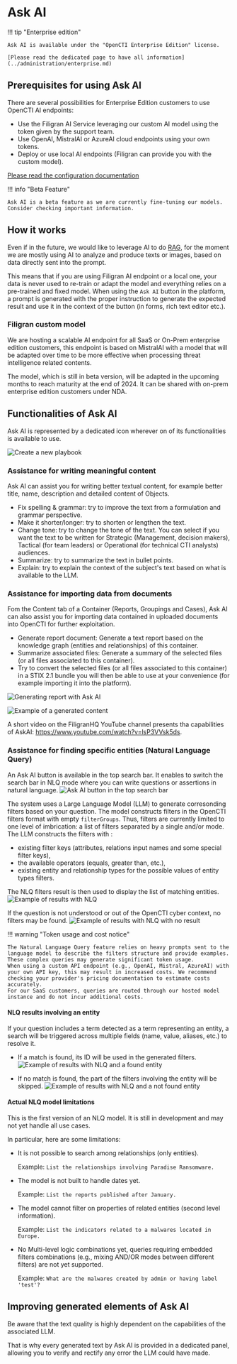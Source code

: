 # Ask AI

!!! tip "Enterprise edition"

    Ask AI is available under the "OpenCTI Enterprise Edition" license.

    [Please read the dedicated page to have all information](../administration/enterprise.md)
    

## Prerequisites for using Ask AI

There are several possibilities for Enterprise Edition customers to use OpenCTI AI endpoints:

- Use the Filigran AI Service leveraging our custom AI model using the token given by the support team.
- Use OpenAI, MistralAI or AzureAI cloud endpoints using your own tokens.
- Deploy or use local AI endpoints (Filigran can provide you with the custom model).

[Please read the configuration documentation](../deployment/configuration.md)

!!! info "Beta Feature"
    
    Ask AI is a beta feature as we are currently fine-tuning our models. Consider checking important information.

## How it works

Even if in the future, we would like to leverage AI to do [RAG](https://blogs.nvidia.com/blog/what-is-retrieval-augmented-generation/), for the moment we are mostly using AI to analyze and produce texts or images, based on data directly sent into the prompt.

This means that if you are using Filigran AI endpoint or a local one, your data is never used to re-train or adapt the model and everything relies on a pre-trained and fixed model. When using the `Ask AI` button in the platform, a prompt is generated with the proper instruction to generate the expected result and use it in the context of the button (in forms, rich text editor etc.).

### Filigran custom model

We are hosting a scalable AI endpoint for all SaaS or On-Prem enterprise edition customers, this endpoint is based on MistralAI with a model that will be adapted over time to be more effective when processing threat intelligence related contents.

The model, which is still in beta version, will be adapted in the upcoming months to reach maturity at the end of 2024. It can be shared with on-prem enterprise edition customers under NDA.

## Functionalities of Ask AI

Ask AI is represented by a dedicated icon wherever on of its functionalities is available to use.

![Create a new playbook](assets/askai_icon.png)

### Assistance for writing meaningful content 

Ask AI can assist you for writing better textual content, for example better title, name, description and detailed content of Objects.

- Fix spelling & grammar: try to improve the text from a formulation and grammar perspective.  
- Make it shorter/longer: try to shorten or lengthen the text.
- Change tone: try to change the tone of the text. You can select if you want the text to be written for Strategic (Management, decision makers), Tactical (for team leaders) or Operational (for technical CTI analysts) audiences.
- Summarize: try to summarize the text in bullet points.
- Explain: try to explain the context of the subject's text based on what is available to the LLM.

### Assistance for importing data from documents

Fom the Content tab of a Container (Reports, Groupings and Cases), Ask AI can also assist you for importing data contained in uploaded documents into OpenCTI for further exploitation.

- Generate report document: Generate a text report based on the knowledge graph (entities and relationships) of this container.
- Summarize associated files: Generate a summary of the selected files (or all files associated to this container).
- Try to convert the selected files (or all files associated to this container) in a STIX 2.1 bundle you will then be able to use at your convenience (for example importing it into the platform).

![Generating report with Ask AI](assets/askai_generatereport.png)

![Example of a generated content](assets/askai_generatedcontent.png)

A short video on the FiligranHQ YouTube channel presents tha capabilities of AskAI: https://www.youtube.com/watch?v=lsP3VVsk5ds.

### Assistance for finding specific entities (Natural Language Query)

An Ask AI button is available in the top search bar. It enables to switch the search bar in NLQ mode where you can write questions or assertions in natural language.
![Ask AI button in the top search bar](assets/nlq-button.png)

The system uses a Large Language Model (LLM) to generate corresonding filters based on your question. The model constructs filters in the OpenCTI filters format with empty ``filterGroups``. Thus, filters are currently limited to one level of imbrication: a list of filters separated by a single and/or mode.
The LLM constructs the filters with :
- existing filter keys (attributes, relations input names and some special filter keys),
- the available operators (equals, greater than, etc.),
- existing entity and relationship types for the possible values of entity types filters.

The NLQ filters result is then used to display the list of matching entities.
![Example of results with NLQ](assets/nlq-example.png)

If the question is not understood or out of the OpenCTI cyber context, no filters may be found.
![Example of results with NLQ with no result](assets/nlq-no-result.png)


!!! warning "Token usage and cost notice"

    The Natural Language Query feature relies on heavy prompts sent to the language model to describe the filters structure and provide examples. These complex queries may generate significant token usage.
    When using a custom API endpoint (e.g., OpenAI, Mistral, AzureAI) with your own API key, this may result in increased costs. We recommend checking your provider's pricing documentation to estimate costs accurately.    
    For our SaaS customers, queries are routed through our hosted model instance and do not incur additional costs.

#### NLQ results involving an entity

If your question includes a term detected as a term representing an entity, a search will be triggered across multiple fields (name, value, aliases, etc.) to resolve it.
- If a match is found, its ID will be used in the generated filters.
  ![Example of results with NLQ and a found entity](assets/nlq-result-found-entity.png)

- If no match is found, the part of the filters involving the entity will be skipped.
  ![Example of results with NLQ and a not found entity](assets/nlq-result-not-found-entity.png)

#### Actual NLQ model limitations

This is the first version of an NLQ model. It is still in development and may not yet handle all use cases.

In particular, here are some limitations:

- It is not possible to search among relationships (only entities).

  Example: ``List the relationships involving Paradise Ransomware.``

- The model is not built to handle dates yet.

  Example: ``List the reports published after January.``

- The model cannot filter on properties of related entities (second level information).

  Example: ``List the indicators related to a malwares located in Europe.``

- No Multi-level logic combinations yet, queries requiring embedded filters combinations (e.g., mixing AND/OR modes between different filters) are not yet supported.
  
  Example: ``What are the malwares created by admin or having label 'test'?`` 


## Improving generated elements of Ask AI

Be aware that the text quality is highly dependent on the capabilities of the associated LLM.

That is why every generated text by Ask AI is provided in a dedicated panel, allowing you to verify and rectify any error the LLM could have made.
